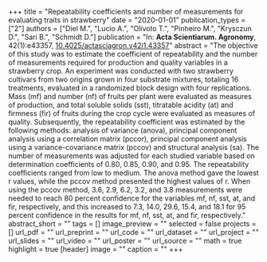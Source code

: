 +++
title = "Repeatability coefficients and number of measurements for evaluating traits in strawberry"
date = "2020-01-01"
publication_types = ["2"]
authors = ["Diel M.", "Lucio A.", "Olivoto T.", "Pinheiro M.", "Krysczun D.", "Sari B.", "Schmidt D."]
publication = "In: **Acta Scientiarum. Agronomy**, 42(1):e43357, [10.4025/actasciagron.v42i1.43357](10.4025/actasciagron.v42i1.43357)"
abstract = "The objective of this study was to estimate the coefficient of repeatability and the number of measurements required for production and quality variables in a strawberry crop. An experiment was conducted with two strawberry cultivars from two origins grown in four substrate mixtures, totaling 16 treatments, evaluated in a randomized block design with four replications. Mass (mf) and number (nf) of fruits per plant were evaluated as measures of production, and total soluble solids (sst), titratable acidity (at) and firmness (fir) of fruits during the crop cycle were evaluated as measures of quality. Subsequently, the repeatability coefficient was estimated by the following methods: analysis of variance (anova), principal component analysis using a correlation matrix (pccor), principal component analysis using a variance-covariance matrix (pccov) and structural analysis (sa). The number of measurements was adjusted for each studied variable based on determination coefficients of 0.80, 0.85, 0.90, and 0.95. The repeatability coefficients ranged from low to medium. The anova method gave the lowest r values, while the pccov method presented the highest values of r. When using the pccov method, 3.6, 2.9, 6.2, 3.2, and 3.8 measurements were needed to reach 80 percent confidence for the variables mf, nf, sst, at, and fir, respectively, and this increased to 7.3, 14.0, 29.6, 15.4, and 18.1 for 95 percent confidence in the results for mf, nf, sst, at, and fir, respectively."
abstract_short = ""
tags = []
image_preview = ""
selected = false
projects = []
url_pdf = ""
url_preprint = ""
url_code = ""
url_dataset = ""
url_project = ""
url_slides = ""
url_video = ""
url_poster = ""
url_source = ""
math = true
highlight = true
[header]
image = ""
caption = ""
+++
